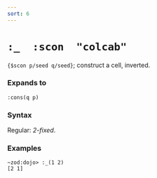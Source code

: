 ```yaml
---
sort: 6
---
```


# `:_  :scon  "colcab"`

`{$scon p/seed q/seed}`; construct a cell, inverted.

### Expands to

```
:cons(q p)
```

### Syntax

Regular: *2-fixed*.

### Examples

```
~zod:dojo> :_(1 2)
[2 1]
```
